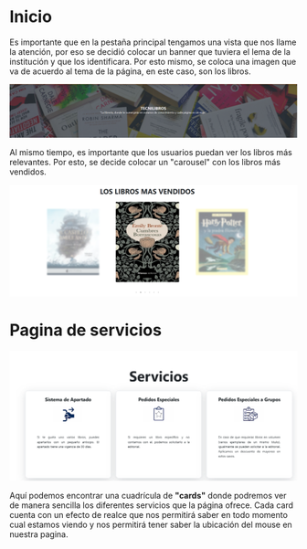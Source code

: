 # Inicio

Es importante que en la pestaña principal tengamos una vista que nos llame la atención, por eso se decidió colocar un banner que tuviera el lema de la institución y que los identificara. Por esto mismo, se coloca una imagen que va de acuerdo al tema de la página, en este caso, son los libros.

![Banner Pagina de Inicio](./imagenes-documentacion/BannerInicio.png)


Al mismo tiempo, es importante que los usuarios puedan ver los libros más relevantes. Por esto, se decide colocar un "carousel" con los libros más vendidos.

![Banner Pagina de Inicio](./imagenes-documentacion/InicioCarousel.png)



# Pagina de servicios

![Pagina de Servicios](./imagenes-documentacion/PaginaServicios.png)

Aquí podemos encontrar una cuadrícula de **"cards"** donde podremos ver de manera sencilla los diferentes servicios que la página ofrece. Cada card cuenta con un efecto de realce que nos permitirá saber en todo momento cual estamos viendo y nos permitirá tener saber la ubicación del mouse en nuestra pagina.


